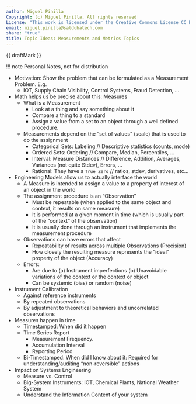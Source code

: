 ```yaml
---
author: Miguel Pinilla
Copyright: (c) Miguel Pinilla, All rights reserved
License: "This work is licensed under the Creative Commons License CC BY-NC-SA 4.0: https://creativecommons.org/licenses/by-nc-sa/4.0/"
email: miguel.pinilla@saldubatech.com
share: "true"
title: Topic Ideas: Measurements and Metrics Topics
---
```


{{ draftMark }}

!!! note
    Personal Notes, not for distribution

* Motivation: Show the problem that can be formulated as a Measurement Problem. E.g.
  * IOT, Supply Chain Visibility, Control Systems, Fraud Detection, …
* Math helps us be precise about this: Measures
  * What is a Measurement
    * Look at a thing and say something about it
    * Compare a thing to a standard
    * Assign a value from a set to an object through a well defined procedure.
  * Measurements depend on the “set of values” (scale) that is used to do the assignment
    * Categorical Sets: Labeling // Descriptive statistics (counts, mode)
    * Ordered Sets: Ordering // Compare, Median, Percentiles, …
    * Interval: Measure Distances // Difference, Addition, Averages, Variances (not quite Stdev), Errors, …
    * Rational: They have a `True Zero` // ratios, stdev, derivatives, etc…
* Engineering Models allow us to actually interface the world
  * A Measure is intended to assign a value to a property of interest of an object in the world
  * The assignment procedure is an “Observation”
    * Must be repeatable (when applied to the same object and context, it results on same measure)
    * It is performed at a given moment in time (which is usually part of the “context” of the observation)
    * It is usually done through an instrument that implements the measurement procedure
  * Observations can have errors that affect
    * Repeatability of results across multiple Observations (Precision)
    * How closely the resulting measure represents the “ideal” property of the object (Accuracy)
  * Errors:
    * Are due to (a) Instrument imperfections (b) Unavoidable variations of the context or the context or object
    * Can be systemic (bias) or random (noise)
* Instrument Calibration
  * Against reference instruments
  * By repeated observations
  * By adjustment to theoretical behaviors and uncorrelated observations
* Measures happen in time
  * Timestamped: When did it happen
  * Time Series Report
    * Measurement Frequency.
    * Accumulation Interval
    * Reporting Period
  * Bi-Timestamped: When did I know about it: Required for understanding/auditing “non-reversible” actions
* Impact on Systems Engineering
  * Measure vs. Control
  * Big-System Instruments: IOT, Chemical Plants, National Weather System
  * Understand the Information Content of your system
